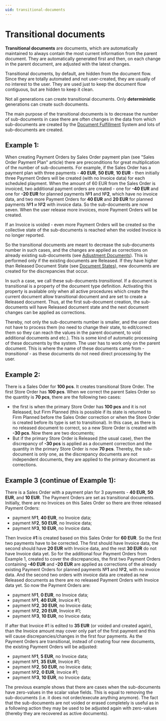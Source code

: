 ```yaml
---
uid: transitional-documents
---
```


# Transitional documents

**Transitional documents** are documents, which are automatically maintained to always contain the most current information from the parent document.
They are automatically generated first and then, on each change in the parent document, are adjusted with the latest changes.

Transitional documents, by default, are hidden from the document flow.
Since they are totally automated and not user-created, they are usually of no interest to the user.
They are used just to keep the document flow contiguous, but are hidden to keep it clean.

Not all generations can create transitional documents. Only **deterministic** generations can create such documents.

The main purpose of the transitional documents is to decrease the number of sub-documents in case there are often changes in the data from which sub-documents are created by the [Document Fulfillment](https://github.com/ErpNetDocs/tech/blob/master/advanced/documents/fulfillment.md) System and lots of sub-documents are created.

## Example 1:

When creating Payment Orders by Sales Order payment plan (see "Sales Order Payment Plan" article) there are preconditions for great multiplication of the number of sub-documents. For example, if the Sales Order has a payment plan with three payments - **40 EUR**, **50 EUR**, **10 EUR** - then initially three Payment Orders will be created (with no Invoice data) for each scheduled playment. 
When the amount of 60 EUR from the Sales Order is invoiced, two additional payment orders are created - one for **-40 EUR** and one for **-20 EUR** for planned payments №**1** and №**2**, which have no invoice data, and two more Payment Orders for **40 EUR** and **20 EUR** for planned payments №**1** и №**2** with invoice data.
So the sub-documents are now seven. When the user release more invoices, more Payment Orders will be created.

If an Invoice is voided - even more Payment Orders will be created so the collective state of the sub-documents is reached when the voided Invoice is no longer reported.

So the transitional documents are meаnt to decrease the sub-documents number in such cases, and the changes are applied as corrections on already existing sub-documents (see [Adjustment Documents](https://github.com/ErpNetDocs/tech/blob/master/advanced/documents/adjustment.md)). 
This is performed only if the existing documents are Released. If they have higher than Released Document State (see [Document States](https://github.com/ErpNetDocs/tech/blob/master/advanced/documents/states.md)), new documents are created for the discrepancies that occur.

In such а case, we call these sub-documents *transitional*.
If a document is transitional is a property of the document type definition. Activating this property is available only when all active procedures which create the current document allow transitional document and are set to create а Released document. 
Thus, at the first sub-document creation, the sub-documents will have Released document state and the next document changes can be applied as corrections.

Thereby, not only the sub-documents number is smaller, and the user does not have to process them (no need to change their state, to edit/correct them so they can reach the values in the parent document, to void additional documents and etc.).
This is some kind of automatic processing of these documents by the system.
The user has to work only on the parent document. This is where the name of these documents came from - *transitional* - as these documents do not need direct processing by the user.

## Example 2:

There is a Sales Oder for **100 pcs**. It creates transitional Store Order. The first Store Order has **100 pcs**.
When we correct the parent Sales Order so the quantity is **70 pcs**, there are the following two cases:

- the first is when the primary Store Order has **100 pcs** and it is not Releаsed, but Firm Planned (this is possible if its state is returned to Firm Planned before the Sales Order correction or when the Store  Order is created before its type is set to transitional). In this case, as there is no released document to correct, so a new Store Order is created with **-30 pcs**. Now there are two documents;
- But if the primary Store Order is Released (the usual case), then the discrepancy of **-30 pcs** is applied as a document correction and the quantity in the primary Store Order is now **70 pcs**. Thereby, the sub-document is only one, as the discrepancy documents are not independent documents, they are applied to the primary document as corrections.

## Example 3 (continue of Example 1):

There is a Sales Order with a payment plan for 3 payments - **40 EUR**, **50 EUR**, and **10 EUR**. 
The Payment Orders are set as transitional documents. Initially, there are no Invoices on this Sales Order so there are three released Payment Orders:

- payment №**1**, **40 EUR**, no Invoice data;
- payment №**2**, **50 EUR**, no Invoice data;
- payment №**3**, **10 EUR**, no Invoice data.

Then Invoice #**1** is created based on this Sales Order for **60 EUR**. 
So the first two payments have to be corrected. 
The first should have Invoice data, the second should have **20 EUR** with Invoice data, and the rest **30 EUR** do not have Invoice data yet. 
So for the additional four Payment Orders from Example 1, created to cover the discrepancies, the first two Payment Orders containing **-40 EUR** and **-20 EUR** are applied as corrections of the already existing Payment Orders for planned payments №**1** and №**2**, with no invoice data. And the second two orders with invoice data are created as new Released documents as there are no released Payment Orders with Invoice data yet. So now the Payment Orders are:

- payment №**1**, **0 EUR**, no Invoice data;
- payment №**1**, **40 EUR**, Invoice #1;
- payment №**2**, **30 EUR**, no Invoice data;
- payment №**2**, **20 EUR**, Invoice #1;
- payment №**3**, **10 EUR**, no Invoice data;

If after that Invoice #1 is edited to **35 EUR**  (or voided and created again), than the Invoice amount may cover only part of the first payment and this will cause discrepancies/changes in the first four payments. As the Payment Orders are transitional, instead of creating four new documents, the existing Payment Orders will be adjusted:

- payment №**1**, **5 EUR**, no Invoice data;
- payment №**1**, **35 EUR**, Invoice #1;
- payment №**2**, **50 EUR**, no Invoice data;
- payment №**2**, **0 EUR**, Invoice #1;
- payment №**3**, **10 EUR**, no Invoice data;

The previous example shows that there are cases when the sub-documents have zero-values in the scalar value fields. This is equal to removing the sub-documents (i.e. it does not order/execute anything anymore). The fact that the sub-documents are not voided or erased completely is useful as in a following action they may be used to be adjusted again with zero-values (thereby they are recovered as active documents).
